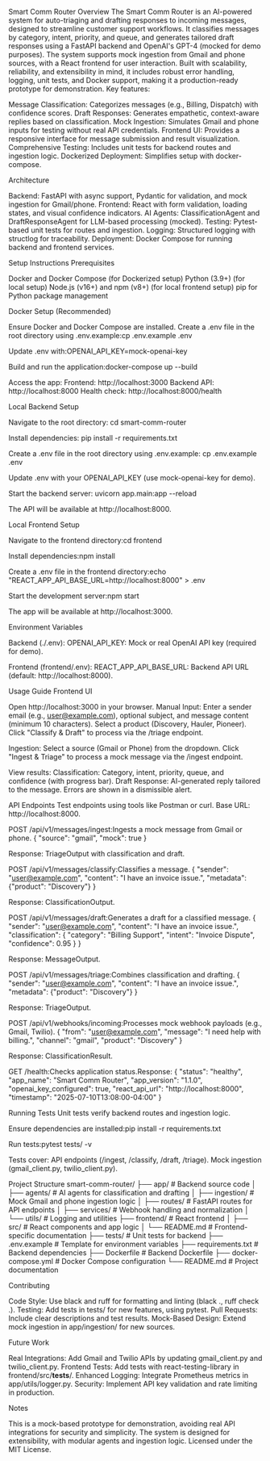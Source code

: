 Smart Comm Router
Overview
The Smart Comm Router is an AI-powered system for auto-triaging and drafting responses to incoming messages, designed to streamline customer support workflows. It classifies messages by category, intent, priority, and queue, and generates tailored draft responses using a FastAPI backend and OpenAI's GPT-4 (mocked for demo purposes). The system supports mock ingestion from Gmail and phone sources, with a React frontend for user interaction. Built with scalability, reliability, and extensibility in mind, it includes robust error handling, logging, unit tests, and Docker support, making it a production-ready prototype for demonstration.
Key features:

Message Classification: Categorizes messages (e.g., Billing, Dispatch) with confidence scores.
Draft Responses: Generates empathetic, context-aware replies based on classification.
Mock Ingestion: Simulates Gmail and phone inputs for testing without real API credentials.
Frontend UI: Provides a responsive interface for message submission and result visualization.
Comprehensive Testing: Includes unit tests for backend routes and ingestion logic.
Dockerized Deployment: Simplifies setup with docker-compose.

Architecture

Backend: FastAPI with async support, Pydantic for validation, and mock ingestion for Gmail/phone.
Frontend: React with form validation, loading states, and visual confidence indicators.
AI Agents: ClassificationAgent and DraftResponseAgent for LLM-based processing (mocked).
Testing: Pytest-based unit tests for routes and ingestion.
Logging: Structured logging with structlog for traceability.
Deployment: Docker Compose for running backend and frontend services.

Setup Instructions
Prerequisites

Docker and Docker Compose (for Dockerized setup)
Python (3.9+) (for local setup)
Node.js (v16+) and npm (v8+) (for local frontend setup)
pip for Python package management

Docker Setup (Recommended)

Ensure Docker and Docker Compose are installed.
Create a .env file in the root directory using .env.example:cp .env.example .env

Update .env with:OPENAI_API_KEY=mock-openai-key


Build and run the application:docker-compose up --build


Access the app:
Frontend: http://localhost:3000
Backend API: http://localhost:8000
Health check: http://localhost:8000/health



Local Backend Setup

Navigate to the root directory:
cd smart-comm-router


Install dependencies:
pip install -r requirements.txt


Create a .env file in the root directory using .env.example:
cp .env.example .env

Update .env with your OPENAI_API_KEY (use mock-openai-key for demo).

Start the backend server:
uvicorn app.main:app --reload

The API will be available at http://localhost:8000.


Local Frontend Setup

Navigate to the frontend directory:cd frontend


Install dependencies:npm install


Create a .env file in the frontend directory:echo "REACT_APP_API_BASE_URL=http://localhost:8000" > .env


Start the development server:npm start

The app will be available at http://localhost:3000.

Environment Variables

Backend (./.env):
OPENAI_API_KEY: Mock or real OpenAI API key (required for demo).


Frontend (frontend/.env):
REACT_APP_API_BASE_URL: Backend API URL (default: http://localhost:8000).



Usage Guide
Frontend UI

Open http://localhost:3000 in your browser.
Manual Input:
Enter a sender email (e.g., user@example.com), optional subject, and message content (minimum 10 characters).
Select a product (Discovery, Hauler, Pioneer).
Click "Classify & Draft" to process via the /triage endpoint.


Ingestion:
Select a source (Gmail or Phone) from the dropdown.
Click "Ingest & Triage" to process a mock message via the /ingest endpoint.


View results:
Classification: Category, intent, priority, queue, and confidence (with progress bar).
Draft Response: AI-generated reply tailored to the message.
Errors are shown in a dismissible alert.



API Endpoints
Test endpoints using tools like Postman or curl. Base URL: http://localhost:8000.

POST /api/v1/messages/ingest:Ingests a mock message from Gmail or phone.
{
  "source": "gmail",
  "mock": true
}

Response: TriageOutput with classification and draft.

POST /api/v1/messages/classify:Classifies a message.
{
  "sender": "user@example.com",
  "content": "I have an invoice issue.",
  "metadata": {"product": "Discovery"}
}

Response: ClassificationOutput.

POST /api/v1/messages/draft:Generates a draft for a classified message.
{
  "sender": "user@example.com",
  "content": "I have an invoice issue.",
  "classification": {
    "category": "Billing Support",
    "intent": "Invoice Dispute",
    "confidence": 0.95
  }
}

Response: MessageOutput.

POST /api/v1/messages/triage:Combines classification and drafting.
{
  "sender": "user@example.com",
  "content": "I have an invoice issue.",
  "metadata": {"product": "Discovery"}
}

Response: TriageOutput.

POST /api/v1/webhooks/incoming:Processes mock webhook payloads (e.g., Gmail, Twilio).
{
  "from": "user@example.com",
  "message": "I need help with billing.",
  "channel": "gmail",
  "product": "Discovery"
}

Response: ClassificationResult.

GET /health:Checks application status.Response:
{
  "status": "healthy",
  "app_name": "Smart Comm Router",
  "app_version": "1.1.0",
  "openai_key_configured": true,
  "react_api_url": "http://localhost:8000",
  "timestamp": "2025-07-10T13:08:00-04:00"
}



Running Tests
Unit tests verify backend routes and ingestion logic.

Ensure dependencies are installed:pip install -r requirements.txt


Run tests:pytest tests/ -v

Tests cover:
API endpoints (/ingest, /classify, /draft, /triage).
Mock ingestion (gmail_client.py, twilio_client.py).



Project Structure
smart-comm-router/
├── app/                    # Backend source code
│   ├── agents/            # AI agents for classification and drafting
│   ├── ingestion/         # Mock Gmail and phone ingestion logic
│   ├── routes/            # FastAPI routes for API endpoints
│   ├── services/          # Webhook handling and normalization
│   └── utils/             # Logging and utilities
├── frontend/              # React frontend
│   ├── src/              # React components and app logic
│   └── README.md         # Frontend-specific documentation
├── tests/                # Unit tests for backend
├── .env.example          # Template for environment variables
├── requirements.txt       # Backend dependencies
├── Dockerfile            # Backend Dockerfile
├── docker-compose.yml    # Docker Compose configuration
└── README.md             # Project documentation

Contributing

Code Style: Use black and ruff for formatting and linting (black ., ruff check .).
Testing: Add tests in tests/ for new features, using pytest.
Pull Requests: Include clear descriptions and test results.
Mock-Based Design: Extend mock ingestion in app/ingestion/ for new sources.

Future Work

Real Integrations: Add Gmail and Twilio APIs by updating gmail_client.py and twilio_client.py.
Frontend Tests: Add tests with react-testing-library in frontend/src/__tests__/.
Enhanced Logging: Integrate Prometheus metrics in app/utils/logger.py.
Security: Implement API key validation and rate limiting in production.

Notes

This is a mock-based prototype for demonstration, avoiding real API integrations for security and simplicity.
The system is designed for extensibility, with modular agents and ingestion logic.
Licensed under the MIT License.
